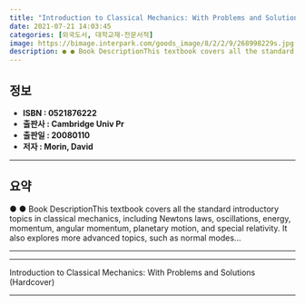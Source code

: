 ```yaml
---
title: "Introduction to Classical Mechanics: With Problems and Solutions (Hardcover)"
date: 2021-07-21 14:03:45
categories: [외국도서, 대학교재-전문서적]
image: https://bimage.interpark.com/goods_image/8/2/2/9/268998229s.jpg
description: ● ● Book DescriptionThis textbook covers all the standard introductory topics in classical mechanics, including Newtons laws, oscillations, energy, momentum,
---
```


## **정보**

- **ISBN : 0521876222**
- **출판사 : Cambridge Univ Pr**
- **출판일 : 20080110**
- **저자 : Morin, David**

------



## **요약**

●  ●  Book DescriptionThis textbook covers all the standard introductory topics in classical mechanics, including Newtons laws, oscillations, energy, momentum, angular momentum, planetary motion, and special relativity. It also explores more advanced topics, such as normal modes... 

------



------


Introduction to Classical Mechanics: With Problems and Solutions (Hardcover) 

------


